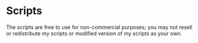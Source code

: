 Scripts
=======

The scripts are free to use for non-commercial purposes; you may not resell or redistribute my scripts or modified version of my scripts as your own.
